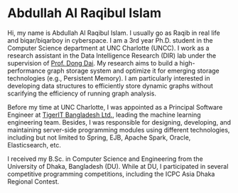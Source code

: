 # Abdullah Al Raqibul Islam

Hi, my name is Abdullah Al Raqibul Islam. I usually go as Raqib in real life and biqar/biqarboy in cyberspace. I am a 3rd year Ph.D. student in the Computer Science department at UNC Charlotte (UNCC). I work as a research assistant in the Data Intelligence Research (DIR) lab under the supervision of [Prof. Dong Dai](https://webpages.charlotte.edu/ddai/). My research aims to build a high-performance graph storage system and optimize it for emerging storage technologies (e.g., Persistent Memory). I am particularly interested in developing data structures to efficiently store dynamic graphs without scarifying the efficiency of running graph analysis.

Before my time at UNC Charlotte, I was appointed as a Principal Software Engineer at [TigerIT Bangladesh Ltd.](https://www.tigerit.com), leading the machine learning engineering team. Besides, I was responsible for designing, developing, and maintaining server-side programming modules using different technologies, including but not limited to Spring, EJB, Apache Spark, Oracle, Elasticsearch, etc.

I received my B.Sc. in Computer Science and Engineering from the University of Dhaka, Bangladesh (DU). While at DU, I participated in several competitive programming competitions, including the ICPC Asia Dhaka Regional Contest.
